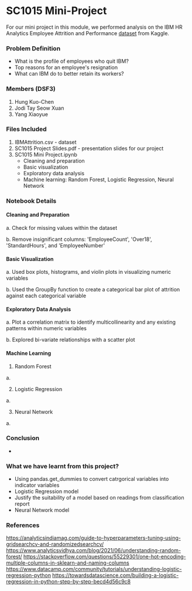 # SC1015 Mini-Project
For our mini project in this module, we performed analysis on the IBM HR Analytics Employee Attrition and Performance [dataset](https://www.kaggle.com/datasets/pavansubhasht/ibm-hr-analytics-attrition-dataset) from Kaggle. 

### Problem Definition
- What is the profile of employees who quit IBM?
- Top reasons for an employee's resignation
- What can IBM do to better retain its workers?

### Members (DSF3)
1. Hung Kuo-Chen
2. Jodi Tay Seow Xuan
3. Yang Xiaoyue

### Files Included
1. IBMAttrition.csv - dataset
2. SC1015 Project Slides.pdf - presentation slides for our project
3. SC1015 Mini Project.ipynb 
    - Cleaning and preparation
    - Basic visualization
    - Exploratory data analysis
    - Machine learning: Random Forest, Logistic Regression, Neural Network  

### Notebook Details
#### Cleaning and Preparation
a. Check for missing values within the dataset

b. Remove insignificant columns: 'EmployeeCount', 'Over18', 'StandardHours', and 'EmployeeNumber'

#### Basic Visualization
a. Used box plots, histograms, and violin plots in visualizing numeric variables

b. Used the GroupBy function to create a categorical bar plot of attrition against each categorical variable

#### Exploratory Data Analysis
a. Plot a correlation matrix to identify multicollinearity and any existing patterns within numeric variables

b. Explored bi-variate relationships with a scatter plot

#### Machine Learning
1. Random Forest

a.

2. Logistic Regression

a.

3. Neural Network

a.

### Conclusion
- 

### What we have learnt from this project?
- Using pandas.get_dummies to convert catrgorical variables into indicator variables
- Logistic Regression model 
- Justify the suitability of a model based on readings from classification report
- Neural Network model

### References
https://analyticsindiamag.com/guide-to-hyperparameters-tuning-using-gridsearchcv-and-randomizedsearchcv/
https://www.analyticsvidhya.com/blog/2021/06/understanding-random-forest/
https://stackoverflow.com/questions/55229301/one-hot-encoding-multiple-columns-in-sklearn-and-naming-columns
https://www.datacamp.com/community/tutorials/understanding-logistic-regression-python
https://towardsdatascience.com/building-a-logistic-regression-in-python-step-by-step-becd4d56c9c8
